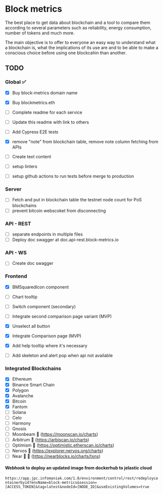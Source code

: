 # Block metrics

The best place to get data about blockchain and a tool to compare them according to several parameters such as reliability, energy consumption, number of tokens and much more.

The main objective is to offer to everyone an easy way to understand what a blockchain is, what the implications of its use are and to be able to make a conscious choice before using one blockcahin than another.

## TODO

### Global :white_check_mark:

-   [x] Buy block-metrics domain name
-   [x] Buy blockmetrics.eth
-   [ ] Complete readme for each service
-   [ ] Update this readme with link to others
-   [ ] Add Cypress E2E tests
-   [x] remove "note" from blockchain table, remove note column fetching from APIs
-   [ ] Create text content

-   [ ] setup linters
-   [ ] setup github actions to run tests before merge to production

### Server

-   [ ] Fetch and put in blockchain table the testnet node count for PoS blockchains
-   [ ] prevent bitcoin webscoket from disconnecting

### API - REST

-   [ ] separate endpoints in multiple files
-   [ ] Deploy doc swagger at doc.api-rest.block-metrics.io

### API - WS

-   [ ] Create doc swagger 

### Frontend

-   [x] BMSquaredIcon component
-   [ ] Chart tooltip
-   [ ] Switch component (secondary)
-   [ ] Integrate second comparison page variant (MVP)
-   [x] Unselect all button
-   [x] Integrate Comparison page (MVP)
-   [x] Add help tooltip where it's necessary
-   [ ] Add skeleton and alert pop when api not available


### Integrated Blockchains

-   [x] Ethereum
-   [x] Binance Smart Chain
-   [x] Polygon
-   [x] Avalanche
-   [x] Bitcoin
-   [x] Fantom
-   [ ] Solana
-   [ ] Celo
-   [ ] Harmony
-   [ ] Gnosis
-   [ ] Moonbeam :pushpin: (https://moonscan.io/charts)
-   [ ] Arbitrum :pushpin: (https://arbiscan.io/charts)
-   [ ] Optimism :pushpin: (https://optimistic.etherscan.io/charts)
-   [ ] Nervos :pushpin: (https://explorer.nervos.org/charts)
-   [ ] Near :pushpin: :triangular_flag_on_post: (https://nearblocks.io/charts/txns)

#### Webhook to deploy an updated image from dockerhub to jelastic cloud

`https://app.jpc.infomaniak.com/1.0/environment/control/rest/redeploycontainerbyid?envName=block-metrics&session=[ACCESS_TOKEN]&tag=latest&nodeId=[NODE_ID]&useExistingVolumes=true`
